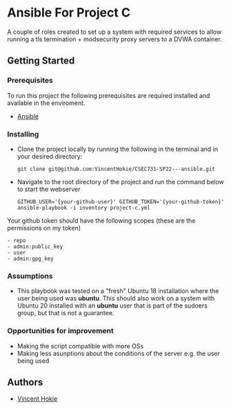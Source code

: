 # Ansible For Project C

A couple of roles created to set up a system with required services to allow running a tls termination + modsecurity proxy servers to a DVWA container.

## Getting Started

### Prerequisites

To run this project the following prerequisites are required installed and available in the enviroment.
- [Ansible](https://docs.ansible.com/ansible/latest/installation_guide/intro_installation.html)

### Installing

- Clone the project locally by running the following in the terminal and in your desired directory:

  `git clone git@github.com:VincentHokie/CSEC731-SP22---ansible.git`

- Navigate to the root directory of the project and run the command below to start the webserver

  `GITHUB_USER='{your-github-user}' GITHUB_TOKEN='{your-github-token}' ansible-playbook -i inventory project-c.yml`

Your github token should have the following scopes (these are the permissions on my token)

```
- repo
- admin:public_key
- user
- admin:gpg_key
```

### Assumptions

- This playbook was tested on a "fresh" Ubuntu 18 installation where the user being used was **ubuntu**. This should also work on a system with Ubuntu 20 installed with an **ubuntu** user that is part of the sudoers group, but that is not a guarantee.

### Opportunities for improvement

- Making the script compatible with more OSs
- Making less asunptions about the conditions of the server e.g. the user being used

## Authors

* [Vincent Hokie](https://github.com/VincentHokie)
